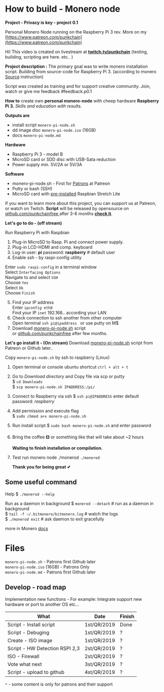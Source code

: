 ﻿# How to build - Monero node
**Project - Privacy is key - project 0.1**

Personal Monero Node running on the Raspberry Pi 3 rev. More on my [https://www.patreon.com/punkchain](https://www.patreon.com/punkchain)

Hi! This video is created on livestream at [**twitch.tv/punkchain**](https://twitch.tv/punkchain) (testing, building, scripting are here. etc.. )

**Project description :**
The primary goal was to write monero installation script. Building from source-code for Raspberry Pi 3. (according to monero [Source](https://github.com/monero-project/monero) instruction)

Script was created as training and for support creative community.
 Join, watch or give me feedback #feedback.p0.1
 
**How to** create own **personal monero-node** with cheep hardware **Raspberry Pi 3.**  _Skills and education with results._

**Outputs are**
-  install script `monero-pi-node.sh`
- dd image disc `monero-pi-node.iso` (16GB)
- docs `monero-pi-node.md`

**Hardware**
 - Raspberry Pi 3 - model B
 - MicroSD card or SDD disc with USB-Sata reduction
 - Power supply min. 5V/2A or 5V/3A 
 
 **Software**
 - monero-pi-node.sh - First for [Patrons](https://www.patreon.com/punkchain) at Patreon
 - Putty or bash (SSH)
 - MicroSD card with [pre-installed](https://www.raspberrypi.org/documentation/installation/installing-images/) Raspbian Stretch Lite
 
If you want to learn more about this project, you can support us at Patreon, or watch on Twitch.  **Script** will be released by opensource on [github.com/punkchainfree ](https://github.com/punkchainfree) after 3-6 months [**check it**](https://github.com/punkchainfree).   

**Let's go  to do  - (off stream)**

Run Raspberry Pi with Raspbian

 1. Plug-in MicroSD to Rasp. Pi and connect power supply. 
 2. Plug-in LCD-HDMI and comp. keyboard
 3. Log-in user: **pi**  password: **raspberry** # default user
 4. Enable ssh - by raspi-config utility
 
 Enter `sudo raspi-config` in a terminal window  
 Select `Interfacing Options`  
 Navigate to and select `SSH`  
 Choose `Yes`  
 Select `Ok`  
 Choose `Finish`  
 
 5. Find your IP address  
 Enter `ipconfig eth0`  
 Find your IP `inet` 192.168.***.*** according your LAN   
 6.  Check connection to ssh another from other computer  
 Open terminal `ssh pi@ipaddress ` or use putty on M$  
 7. Download [monero-pi-node.sh](https://www.patreon.com/punkchain) script  
 or [github.com/punkchainfree](https://github.com/punkchainfree)  after few months.  
 
**Let's go install it  - (On stream)**
Download  [monero-pi-node.sh](https://www.patreon.com/punkchain) script from Patreon or Github later..

Copy `monero-pi-node.sh` by ssh to raspberry (Linux)  

 1. Open terminal or console ubuntu shortcut `ctrl + alt + t`  
 
 2. Go to _Download directory_ and Copy file via scp or putty   
 $ `cd Downloads`  
 $ `scp monero-pi-node.sh IPADDRESS:/pi/`  
 3.  Connect to Raspberry via ssh 
 $ `ssh pi@IPADDRESS` enter default password: _raspberry_  
 4. Add permission and execute flag  
 $ `sudo chmod a+x monero-pi-node.sh`  
 5. Run install script 
 $ `sudo bash monero-pi-node.sh` and enter password   
 6. Bring the coffee ⛾ or something like that will  take about ~2 hours  

	**Waiting to finish installation or compilation.**
 
 8. Test  run monero node ./monerod
`./monerod`  
 
	**Thank you for being great ✔**
## Some useful command

Help
$ `./monerod --help`  

Run as a daemon in background 
$ `monerod --detach` # run as a daemon in background  
$ `tail -f ~/.bitmonero/bitmonero.log` # watch the logs  
$ `./monerod exit` # ask daemon to exit gracefully  

more in Monero [docs](https://monerodocs.org/interacting/monerod-reference/)  
# Files  
`monero-pi-node.sh` - Patrons first Github later  
`monero-pi-node.iso` (16GB) - Patrons Only  
`monero-pi-node.md` - Patrons first Github later  

## Develop - road map 

Implementation new functions - For example: Integrate support new hardware or port to another OS etc...

|           What     |Date                          |    Finish                     |
|-------------------|-------------------------------|-----------------------------|
| Script - Install script|1st/QR/2019|Done|
| Script - Debuging|1st/QR/2019|?|
| Create - ISO image|1st/QR/2019|?|
| Script - HW Detection RSPI 2,3 |2st/QR/2019|?|
| ISO - Firewall|2st/QR/2019 |?|
| Vote what next|3st/QR/2019 |?|
| Script - upload to github|4st/QR/2019 |?|

`*` - some content is only for patrons and their support
